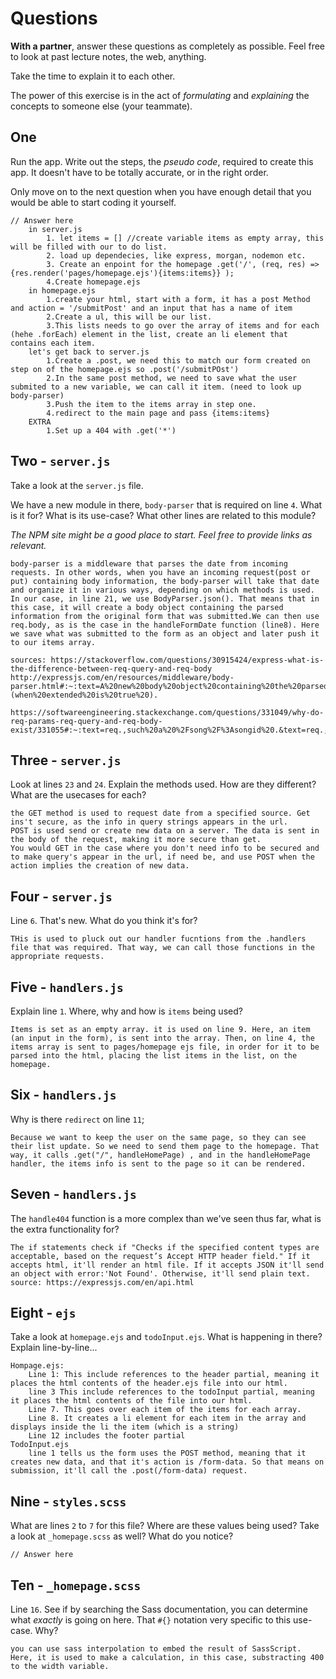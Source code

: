 # Questions

**With a partner**, answer these questions as completely as possible. Feel free to look at past lecture notes, the web, anything.

Take the time to explain it to each other.

The power of this exercise is in the act of _formulating_ and _explaining_ the concepts to someone else (your teammate).

## One

Run the app. Write out the steps, the _pseudo code_, required to create this app. It doesn't have to be totally accurate, or in the right order.

Only move on to the next question when you have enough detail that you would be able to start coding it yourself.

```
// Answer here
    in server.js
        1. let items = [] //create variable items as empty array, this will be filled with our to do list.
        2. load up dependecies, like express, morgan, nodemon etc.
        3. Create an enpoint for the homepage .get('/', (req, res) =>{res.render('pages/homepage.ejs'){items:items}} );
        4.Create homepage.ejs
    in homepage.ejs
        1.create your html, start with a form, it has a post Method and action = '/submitPost' and an input that has a name of item
        2.Create a ul, this will be our list.
        3.This lists needs to go over the array of items and for each (hehe .forEach) element in the list, create an li element that contains each item.
    let's get back to server.js
        1.Create a .post, we need this to match our form created on step on of the homepage.ejs so .post('/submitPOst')
        2.In the same post method, we need to save what the user submited to a new variable, we can call it item. (need to look up body-parser)
        3.Push the item to the items array in step one.
        4.redirect to the main page and pass {items:items}
    EXTRA
        1.Set up a 404 with .get('*')

```

## Two - `server.js`

Take a look at the `server.js` file.

We have a new module in there, `body-parser` that is required on line `4`. What is it for? What is its use-case? What other lines are related to this module?

_The NPM site might be a good place to start. Feel free to provide links as relevant._

```
body-parser is a middleware that parses the date from incoming requests. In other words, when you have an incoming request(post or put) containing body information, the body-parser will take that date and organize it in various ways, depending on which methods is used. In our case, in line 21, we use BodyParser.json(). That means that in this case, it will create a body object containing the parsed information from the original form that was submitted.We can then use req.body, as is the case in the handleFormDate function (line8). Here we save what was submitted to the form as an object and later push it to our items array.

sources: https://stackoverflow.com/questions/30915424/express-what-is-the-difference-between-req-query-and-req-body
http://expressjs.com/en/resources/middleware/body-parser.html#:~:text=A%20new%20body%20object%20containing%20the%20parsed%20data%20is%20populated,(when%20extended%20is%20true%20).

https://softwareengineering.stackexchange.com/questions/331049/why-do-req-params-req-query-and-req-body-exist/331055#:~:text=req.,such%20a%20%2Fsong%2F%3Asongid%20.&text=req.,properties%20of%20the%20body%20tag.

```

## Three - `server.js`

Look at lines `23` and `24`. Explain the methods used. How are they different? What are the usecases for each?

```
the GET method is used to request date from a specified source. Get ins't secure, as the info in query strings appears in the url.
POST is used send or create new data on a server. The data is sent in the body of the request, making it more secure than get.
You would GET in the case where you don't need info to be secured and to make query's appear in the url, if need be, and use POST when the action implies the creation of new data.

```

## Four - `server.js`

Line `6`. That's new. What do you think it's for?

```
THis is used to pluck out our handler fucntions from the .handlers file that was required. That way, we can call those functions in the appropriate requests.

```

## Five - `handlers.js`

Explain line `1`. Where, why and how is `items` being used?

```
Items is set as an empty array. it is used on line 9. Here, an item (an input in the form), is sent into the array. Then, on line 4, the items array is sent to pages/homepage ejs file, in order for it to be parsed into the html, placing the list items in the list, on the homepage.

```

## Six - `handlers.js`

Why is there `redirect` on line `11`;

```
Because we want to keep the user on the same page, so they can see their list update. So we need to send them page to the homepage. That way, it calls .get("/", handleHomePage) , and in the handleHomePage handler, the items info is sent to the page so it can be rendered.

```

## Seven - `handlers.js`

The `handle404` function is a more complex than we've seen thus far, what is the extra functionality for?

```
The if statements check if "Checks if the specified content types are acceptable, based on the request’s Accept HTTP header field." If it accepts html, it'll render an html file. If it accepts JSON it'll send an object with error:'Not Found'. Otherwise, it'll send plain text. source: https://expressjs.com/en/api.html
```

## Eight - `ejs`

Take a look at `homepage.ejs` and `todoInput.ejs`. What is happening in there? Explain line-by-line...

```
Hompage.ejs:
    Line 1: This include references to the header partial, meaning it places the html contents of the header.ejs file into our html.
    line 3 This include references to the todoInput partial, meaning it places the html contents of the file into our html.
    Line 7. This goes over each item of the items for each array.
    Line 8. It creates a li element for each item in the array and displays inside the li the item (which is a string)
    Line 12 includes the footer partial
TodoInput.ejs
    line 1 tells us the form uses the POST method, meaning that it creates new data, and that it's action is /form-data. So that means on submission, it'll call the .post(/form-data) request.

```

## Nine - `styles.scss`

What are lines `2` to `7` for this file? Where are these values being used? Take a look at `_homepage.scss` as well? What do you notice?

```
// Answer here

```

## Ten - `_homepage.scss`

Line `16`. See if by searching the Sass documentation, you can determine what _exactly_ is going on here. That `#{}` notation very specific to this use-case. Why?

```
you can use sass interpolation to embed the result of SassScript. Here, it is used to make a calculation, in this case, substracting 400 to the width variable.

```
